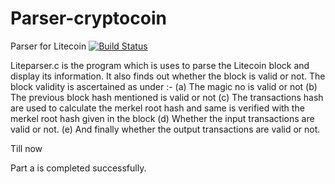 # Parser-cryptocoin
Parser for Litecoin
[![Build Status](https://travis-ci.org/coolsujit/PA193_test_parser_Litecoin.svg?branch=master)](https://travis-ci.org/coolsujit/PA193_test_parser_Litecoin)


Liteparser.c is the program which is uses to parse the Litecoin block and display its information.
It also finds out whether the block is valid or not.
The block validity is ascertained as under :-
(a) The magic no is valid or not 
(b) The previous block hash mentioned is valid or not
(c) The transactions hash are used to calculate the merkel root hash and same is verified with the merkel root hash given in the block
(d) Whether the input transactions are valid or not.
(e) And finally whether the output transactions are valid or not.

Till now 

Part a is completed successfully.
